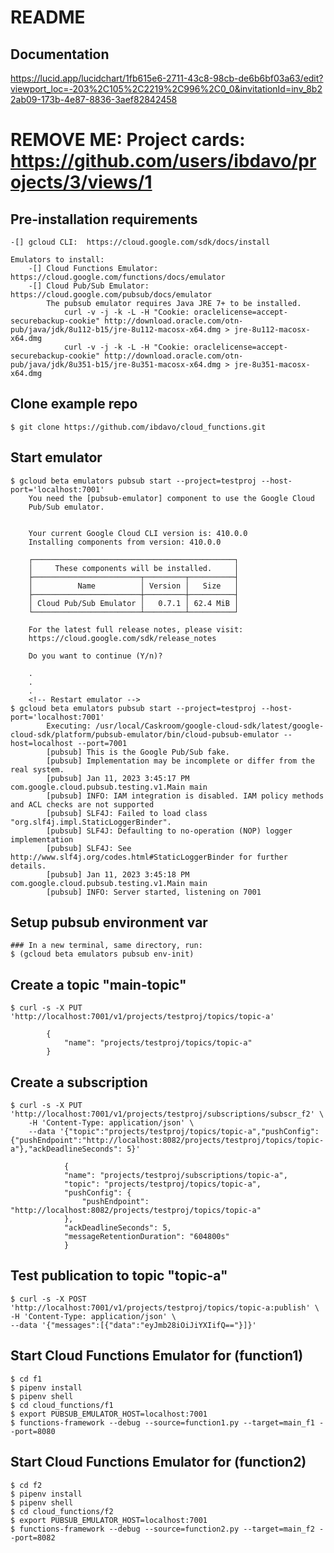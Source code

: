 # README

## Documentation
https://lucid.app/lucidchart/1fb615e6-2711-43c8-98cb-de6b6bf03a63/edit?viewport_loc=-203%2C105%2C2219%2C996%2C0_0&invitationId=inv_8b22ab09-173b-4e87-8836-3aef82842458
# REMOVE ME:  Project cards: https://github.com/users/ibdavo/projects/3/views/1

## Pre-installation requirements
    -[] gcloud CLI:  https://cloud.google.com/sdk/docs/install
    
    Emulators to install:
        -[] Cloud Functions Emulator:  https://cloud.google.com/functions/docs/emulator
        -[] Cloud Pub/Sub Emulator:  https://cloud.google.com/pubsub/docs/emulator
            The pubsub emulator requires Java JRE 7+ to be installed. 
                curl -v -j -k -L -H "Cookie: oraclelicense=accept-securebackup-cookie" http://download.oracle.com/otn-pub/java/jdk/8u112-b15/jre-8u112-macosx-x64.dmg > jre-8u112-macosx-x64.dmg
                curl -v -j -k -L -H "Cookie: oraclelicense=accept-securebackup-cookie" http://download.oracle.com/otn-pub/java/jdk/8u351-b15/jre-8u351-macosx-x64.dmg > jre-8u351-macosx-x64.dmg

## Clone example repo
    $ git clone https://github.com/ibdavo/cloud_functions.git

## Start emulator
    $ gcloud beta emulators pubsub start --project=testproj --host-port='localhost:7001'
        You need the [pubsub-emulator] component to use the Google Cloud
        Pub/Sub emulator.


        Your current Google Cloud CLI version is: 410.0.0
        Installing components from version: 410.0.0

        ┌─────────────────────────────────────────────┐
        │     These components will be installed.     │
        ├────────────────────────┬─────────┬──────────┤
        │          Name          │ Version │   Size   │
        ├────────────────────────┼─────────┼──────────┤
        │ Cloud Pub/Sub Emulator │   0.7.1 │ 62.4 MiB │
        └────────────────────────┴─────────┴──────────┘

        For the latest full release notes, please visit:
        https://cloud.google.com/sdk/release_notes

        Do you want to continue (Y/n)?

        .
        .
        .
        <!-- Restart emulator -->
    $ gcloud beta emulators pubsub start --project=testproj --host-port='localhost:7001'
            Executing: /usr/local/Caskroom/google-cloud-sdk/latest/google-cloud-sdk/platform/pubsub-emulator/bin/cloud-pubsub-emulator --host=localhost --port=7001
            [pubsub] This is the Google Pub/Sub fake.
            [pubsub] Implementation may be incomplete or differ from the real system.
            [pubsub] Jan 11, 2023 3:45:17 PM com.google.cloud.pubsub.testing.v1.Main main
            [pubsub] INFO: IAM integration is disabled. IAM policy methods and ACL checks are not supported
            [pubsub] SLF4J: Failed to load class "org.slf4j.impl.StaticLoggerBinder".
            [pubsub] SLF4J: Defaulting to no-operation (NOP) logger implementation
            [pubsub] SLF4J: See http://www.slf4j.org/codes.html#StaticLoggerBinder for further details.
            [pubsub] Jan 11, 2023 3:45:18 PM com.google.cloud.pubsub.testing.v1.Main main
            [pubsub] INFO: Server started, listening on 7001

## Setup pubsub environment var
    ### In a new terminal, same directory, run:
    $ (gcloud beta emulators pubsub env-init)

## Create a topic "main-topic"
    $ curl -s -X PUT 'http://localhost:7001/v1/projects/testproj/topics/topic-a'

            {
                "name": "projects/testproj/topics/topic-a"
            }

## Create a subscription
    $ curl -s -X PUT 'http://localhost:7001/v1/projects/testproj/subscriptions/subscr_f2' \
        -H 'Content-Type: application/json' \
        --data '{"topic":"projects/testproj/topics/topic-a","pushConfig":{"pushEndpoint":"http://localhost:8082/projects/testproj/topics/topic-a"},"ackDeadlineSeconds": 5}'

                {
                "name": "projects/testproj/subscriptions/topic-a",
                "topic": "projects/testproj/topics/topic-a",
                "pushConfig": {
                    "pushEndpoint": "http://localhost:8082/projects/testproj/topics/topic-a"
                },
                "ackDeadlineSeconds": 5,
                "messageRetentionDuration": "604800s"
                }   

## Test publication to topic "topic-a"
    $ curl -s -X POST 'http://localhost:7001/v1/projects/testproj/topics/topic-a:publish' \
    -H 'Content-Type: application/json' \
    --data '{"messages":[{"data":"eyJmb28iOiJiYXIifQ=="}]}'

## Start Cloud Functions Emulator for (function1)
    $ cd f1
    $ pipenv install
    $ pipenv shell
    $ cd cloud_functions/f1
    $ export PUBSUB_EMULATOR_HOST=localhost:7001
    $ functions-framework --debug --source=function1.py --target=main_f1 --port=8080

## Start Cloud Functions Emulator for (function2)
    $ cd f2
    $ pipenv install
    $ pipenv shell
    $ cd cloud_functions/f2
    $ export PUBSUB_EMULATOR_HOST=localhost:7001
    $ functions-framework --debug --source=function2.py --target=main_f2 --port=8082

    